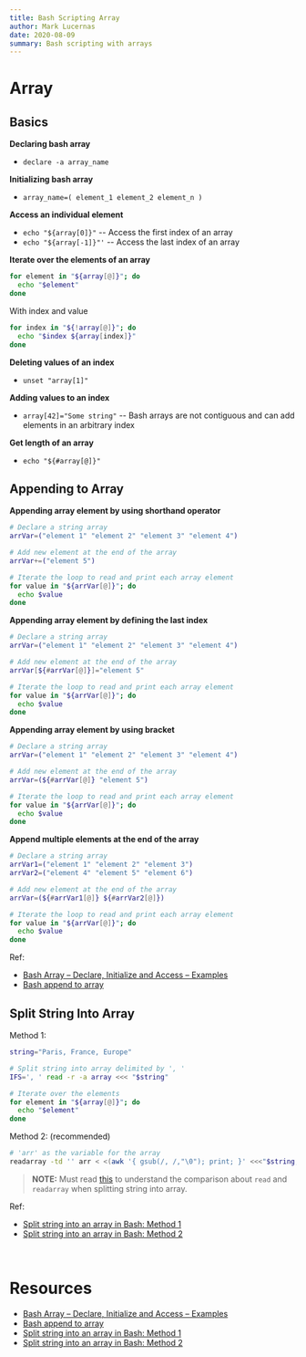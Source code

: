 ```yaml
---
title: Bash Scripting Array
author: Mark Lucernas
date: 2020-08-09
summary: Bash scripting with arrays
---
```



# Array

## Basics

**Declaring bash array**

  - `declare -a array_name`


**Initializing bash array**

  - `array_name=( element_1 element_2 element_n ) `


**Access an individual element**

  - `echo "${array[0]}"` -- Access the first index of an array
  - `echo "${array[-1]}"'` -- Access the last index of an array


**Iterate over the elements of an array**

```bash
for element in "${array[@]}"; do
  echo "$element"
done
```

With index and value

```bash
for index in "${!array[@]}"; do
  echo "$index ${array[index]}"
done
```

**Deleting values of an index**

  - `unset "array[1]"`


**Adding values to an index**

  - `array[42]="Some string"` -- Bash arrays are not contiguous and can add
    elements in an arbitrary index


**Get length of an array**

  - `echo "${#array[@]}"`


## Appending to Array

**Appending array element by using shorthand operator**

```bash
# Declare a string array
arrVar=("element 1" "element 2" "element 3" "element 4")

# Add new element at the end of the array
arrVar+=("element 5")

# Iterate the loop to read and print each array element
for value in "${arrVar[@]}"; do
  echo $value
done
```

**Appending array element by defining the last index**

```bash
# Declare a string array
arrVar=("element 1" "element 2" "element 3" "element 4")

# Add new element at the end of the array
arrVar[${#arrVar[@]}]="element 5"

# Iterate the loop to read and print each array element
for value in "${arrVar[@]}"; do
  echo $value
done
```

**Appending array element by using bracket**

```bash
# Declare a string array
arrVar=("element 1" "element 2" "element 3" "element 4")

# Add new element at the end of the array
arrVar=(${#arrVar[@]} "element 5")

# Iterate the loop to read and print each array element
for value in "${arrVar[@]}"; do
  echo $value
done
```

**Append multiple elements at the end of the array**

```bash
# Declare a string array
arrVar1=("element 1" "element 2" "element 3")
arrVar2=("element 4" "element 5" "element 6")

# Add new element at the end of the array
arrVar=(${#arrVar1[@]} ${#arrVar2[@]})

# Iterate the loop to read and print each array element
for value in "${arrVar[@]}"; do
  echo $value
done
```

Ref:

  - [Bash Array – Declare, Initialize and Access – Examples](https://www.tutorialkart.com/bash-shell-scripting/bash-array/)
  - [Bash append to array](https://linuxhint.com/bash_append_array/)


## Split String Into Array

Method 1:

```bash
string="Paris, France, Europe"

# Split string into array delimited by ', '
IFS=', ' read -r -a array <<< "$string"

# Iterate over the elements
for element in "${array[@]}"; do
  echo "$element"
done
```

Method 2: (recommended)

```bash
# 'arr' as the variable for the array
readarray -td '' arr < <(awk '{ gsub(/, /,"\0"); print; }' <<<"$string, "); unset 'arr[-1]'; declare -p arr;
```

> **NOTE:** Must read [this](https://stackoverflow.com/a/45201229/11850077) to
understand the comparison about `read` and `readarray` when splitting string
into array.

Ref:

  - [Split string into an array in Bash: Method 1](https://stackoverflow.com/a/10586169/11850077)
  - [Split string into an array in Bash: Method 2](https://stackoverflow.com/a/45201229/11850077)

<br>

# Resources

  - [Bash Array – Declare, Initialize and Access – Examples](https://www.tutorialkart.com/bash-shell-scripting/bash-array/)
  - [Bash append to array](https://linuxhint.com/bash_append_array/)
  - [Split string into an array in Bash: Method 1](https://stackoverflow.com/a/10586169/11850077)
  - [Split string into an array in Bash: Method 2](https://stackoverflow.com/a/45201229/11850077)

